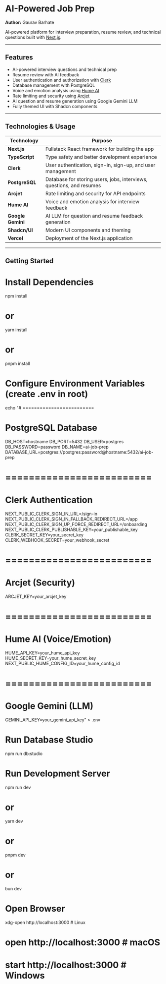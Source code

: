 # AI-Powered Job Prep

**Author:** Gaurav Barhate  

AI-powered platform for interview preparation, resume review, and technical questions built with [Next.js](https://nextjs.org).

---

## Features

- AI-powered interview questions and technical prep
- Resume review with AI feedback
- User authentication and authorization with [Clerk](https://clerk.com/)
- Database management with PostgreSQL
- Voice and emotion analysis using [Hume AI](https://hume.ai/)
- Rate limiting and security using [Arcjet](https://arcjet.com/)
- AI question and resume generation using Google Gemini LLM
- Fully themed UI with Shadcn components

---

## Technologies & Usage

| Technology | Purpose |
|------------|---------|
| **Next.js** | Fullstack React framework for building the app |
| **TypeScript** | Type safety and better development experience |
| **Clerk** | User authentication, sign-in, sign-up, and user management |
| **PostgreSQL** | Database for storing users, jobs, interviews, questions, and resumes |
| **Arcjet** | Rate limiting and security for API endpoints |
| **Hume AI** | Voice and emotion analysis for interview feedback |
| **Google Gemini** | AI LLM for question and resume feedback generation |
| **Shadcn/UI** | Modern UI components and theming |
| **Vercel** | Deployment of the Next.js application |

---

## Getting Started

# Install Dependencies
npm install
# or
yarn install
# or
pnpm install

# Configure Environment Variables (create .env in root)
echo "# =========================
# PostgreSQL Database
DB_HOST=hostname
DB_PORT=5432
DB_USER=postgres
DB_PASSWORD=password
DB_NAME=ai-job-prep
DATABASE_URL=postgres://postgres:password@hostname:5432/ai-job-prep

# =========================
# Clerk Authentication
NEXT_PUBLIC_CLERK_SIGN_IN_URL=/sign-in
NEXT_PUBLIC_CLERK_SIGN_IN_FALLBACK_REDIRECT_URL=/app
NEXT_PUBLIC_CLERK_SIGN_UP_FORCE_REDIRECT_URL=/onboarding
NEXT_PUBLIC_CLERK_PUBLISHABLE_KEY=your_publishable_key
CLERK_SECRET_KEY=your_secret_key
CLERK_WEBHOOK_SECRET=your_webhook_secret

# =========================
# Arcjet (Security)
ARCJET_KEY=your_arcjet_key

# =========================
# Hume AI (Voice/Emotion)
HUME_API_KEY=your_hume_api_key
HUME_SECRET_KEY=your_hume_secret_key
NEXT_PUBLIC_HUME_CONFIG_ID=your_hume_config_id

# =========================
# Google Gemini (LLM)
GEMINI_API_KEY=your_gemini_api_key" > .env

# Run Database Studio
npm run db:studio

# Run Development Server
npm run dev
# or
yarn dev
# or
pnpm dev
# or
bun dev

# Open Browser
xdg-open http://localhost:3000  # Linux
# open http://localhost:3000    # macOS
# start http://localhost:3000   # Windows

